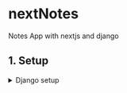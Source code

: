 # nextNotes
Notes App with nextjs and django

## 1. Setup

<details>
<summary>
Django setup
</summary>

### 1. Bootstraping my Django project

Based on [First django app](https://docs.djangoproject.com/en/5.2/intro/tutorial01/)

```sh
mkdir nextnotes
cd nextnotes
django-admin startproject backend
cd backend
py manage.py startapp notes
```

### 2. Cheking app
<details>
<summary>
Intial view
</summary>

Modified `notes/views.py`

```py
from django.http import HttpResponse


def index(request):
    return HttpResponse("Notes App")
```
</details>

<details>
<summary>
Initals urls
</summary>

Define a URLconf for the polls app, create a file `notes/urls.py `

```py
from django.urls import path
from . import views

urlpatterns = [
    path("", views.index, name="index"),
]
```
</details>
<details>
<summary>
Configure the root URLconf
</summary>

To include the URLconf defined in `notes.urls`

```py
from django.contrib import admin
from django.urls import include, path

urlpatterns = [
    path("notes/", include("notes.urls")),
    path("admin/", admin.site.urls),
]
```

Now `http://localhost:8000/notes/` displays "Notes App" in browser

</details>

<details>
<summary>
Database
</summary>

Create a tables in the database. The `migrate` command looks at the `INSTALLED_APPS` setting and creates any necessary database tables according to the database settings in the `mysite/settings.py` file and the database migrations shipped with the app
```sh
py manage.py migrate
```

<details>
<summary>
Models
</summary>

```
Database Models
a. USER
i. user_id – uuid
ii. user_name – varchar
iii. user_email – varchar 
iv. password – varchar
v. last_update – date
vi. create_on – date

b. NOTES
i. note_id – uuid
ii. note_title – varchar
iii. note_content – varchar 
iv. last_update – date
v. created_on – date
```

For unique user_id, i used [uuid](https://docs.djangoproject.com/en/5.2/ref/models/fields/#uuidfield) (stores in a uuid datatype, otherwise in a char(32))

Modify `notes/models.py` accordingly.
```py
from django.db import models
import uuid

# Create your models here.
class User(models.Model):
    user_id = models.UUIDField(primary_key=True, default=uuid.uuid4, editable=False)
    user_name = models.CharField(max_length=255)
    # other fields

    def __str__(self):
      return self.user_name
```

```py
    def __str__(self):
      return self.user_name
```
- Defines how Python (and Django) will represent the object as a string
- print the object or see it in the Django admin, shell, or queryset results, it shows the note’s title: `note_title` instead of `Note object`
- Always implement `__str__` on the models so Django admin, logs, and debugging are easier. Typically, returns a field that uniquely identifies the object (like username for User, title for Note).
</details>

<details>
<summary>
why not use less max_length=31?
</summary>
I wanted to use `maxlength=31`, but then i searched, 
Does lowering max_length optimize storage?

Short answer: Yes, but only slightly — and usually not enough to matter unless you have millions of rows.

How storage works for VARCHAR(N) / CharField(max_length=N)
PostgreSQL / MySQL / SQLite (common Django backends):

- VARCHAR(N) does not reserve N bytes.
- It only stores the actual string length + 1–4 bytes overhead (depending on DB).
- Example:
"abc" in a VARCHAR(255) → uses 3 bytes for the text + 1 byte for length info.
"abc" in a VARCHAR(31) → uses the exact same amount.
- the storage used is proportional to actual string length, not max_length.
- When max_length does matter: Validation: Django and the DB reject longer input automatically.
- Indexing: Shorter max_length can make indexes slightly smaller. E.g. indexing a VARCHAR(31) vs VARCHAR(255) saves some space because the index pages are smaller.
- Portability: Some older DBs (or MySQL with certain encodings) had indexing restrictions like "can only index first 191 chars in UTF8". Smaller lengths avoid those issues.
</details>

<details>
<summary>
Activating Models
</summary>

To include the app in our project, add a reference to its configuration class in the `INSTALLED_APPS` setting. The NotesConfig class is in the polls/apps.py file, so its dotted path is 'notes.apps.NotesConfig'. Edit the `backend/settings.py` file and the path to the `INSTALLED_APPS` setting.

```py
# backend/settings.py

INSTALLED_APPS = [
    # others
    'notes.apps.NotesConfig',
]
```

Now Django knows to include the `notes` app. Now run:

```sh
py manage.py makemigrations notes
```

By running `makemigrations`, Django knows that we’ve made some changes to your models/database schema(or created a new one).

returns
```sh
Migrations for 'notes':
  notes\migrations\0001_initial.py
    + Create model Notes
    + Create model User
```
`sqlmigrate` command takes migration names and returns their SQL:
```sh
py manage.py sqlmigrate notes 0001
```

Gives:
```sql
BEGIN;
--
-- Create model Notes
--
CREATE TABLE "notes_notes" ("note_id" char(32) NOT NULL PRIMARY KEY, "note_title" varchar(255) NOT NULL, "note_content" text NOT NULL, "last_update" datetime NOT NULL, "created_on" datetime NOT NULL);
--
-- Create model User
--
CREATE TABLE "notes_user" ("user_id" char(32) NOT NULL PRIMARY KEY, "user_name" varchar(255) NOT NULL, "user_email" varchar(254) NOT NULL UNIQUE, "password" varchar(255) NOT NULL, "last_update" datetime NOT NULL, "created_on" datetime NOT NULL);
COMMIT;
```

</details>

<details>
<summary>
Migrations
</summary>

- To checks for any problems in the project without making migrations or touching the database.
, run 
```sh
py manage.py check
```

- To take all the migrations that haven’t been applied (tracked using database called django_migrations) and run them against the database - synchronizing the changes made to the models with the schema in the database, run migrate again to create those model tables in the database:
```sh
py manage.py migrate
```

- Run `python manage.py makemigrations` to create migrations for those changes
- Run `python manage.py migrate` to apply those changes to the database.

</details>

</details>
</details>